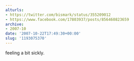 ```yaml
---
alturls:
- https://twitter.com/bismark/status/355209012
- https://www.facebook.com/17803937/posts/856460823659
archive:
- 2007-10
date: '2007-10-22T17:49:30+00:00'
slug: '1193075370'
---
```


feeling a bit sickly.

